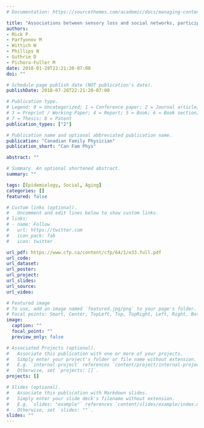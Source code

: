 ```yaml
---
# Documentation: https://sourcethemes.com/academic/docs/managing-content/

title: "Associations between sensory loss and social networks, participation, support, and loneliness: Analysis of the Canadian Longitudinal Study on Aging."
authors: 
- Mick P 
- Parfyonov M
- Wittich W 
- Phillips N
- Guthrie D 
- Pichora-Fuller M
date: 2018-01-28T22:21:20-07:00
doi: ""

# Schedule page publish date (NOT publication's date).
publishDate: 2018-07-28T22:21:20-07:00

# Publication type.
# Legend: 0 = Uncategorized; 1 = Conference paper; 2 = Journal article;
# 3 = Preprint / Working Paper; 4 = Report; 5 = Book; 6 = Book section;
# 7 = Thesis; 8 = Patent
publication_types: ["2"]

# Publication name and optional abbreviated publication name.
publication: "Canadian Family Physician"
publication_short: "Can Fam Phys"

abstract: ""

# Summary. An optional shortened abstract.
summary: ""

tags: [Epidemiology, Social, Aging]
categories: []
featured: false

# Custom links (optional).
#   Uncomment and edit lines below to show custom links.
# links:
# - name: Follow
#   url: https://twitter.com
#   icon_pack: fab
#   icon: twitter

url_pdf: https://www.cfp.ca/content/cfp/64/1/e33.full.pdf
url_code:
url_dataset:
url_poster:
url_project:
url_slides:
url_source:
url_video:

# Featured image
# To use, add an image named `featured.jpg/png` to your page's folder. 
# Focal points: Smart, Center, TopLeft, Top, TopRight, Left, Right, BottomLeft, Bottom, BottomRight.
image:
  caption: ""
  focal_point: ""
  preview_only: false

# Associated Projects (optional).
#   Associate this publication with one or more of your projects.
#   Simply enter your project's folder or file name without extension.
#   E.g. `internal-project` references `content/project/internal-project/index.md`.
#   Otherwise, set `projects: []`.
projects: []

# Slides (optional).
#   Associate this publication with Markdown slides.
#   Simply enter your slide deck's filename without extension.
#   E.g. `slides: "example"` references `content/slides/example/index.md`.
#   Otherwise, set `slides: ""`.
slides: ""
---
```

